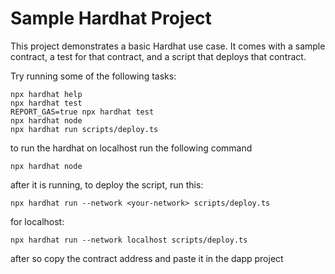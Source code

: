 # Sample Hardhat Project

This project demonstrates a basic Hardhat use case. It comes with a sample contract, a test for that contract, and a script that deploys that contract.

Try running some of the following tasks:

```shell
npx hardhat help
npx hardhat test
REPORT_GAS=true npx hardhat test
npx hardhat node
npx hardhat run scripts/deploy.ts
```

to run the hardhat on localhost run the following command
```shell
npx hardhat node
```

after it is running, to deploy the script, run this:
```shell
npx hardhat run --network <your-network> scripts/deploy.ts
```

for localhost:
```shell
npx hardhat run --network localhost scripts/deploy.ts
```

after so copy the contract address and paste it in the dapp project